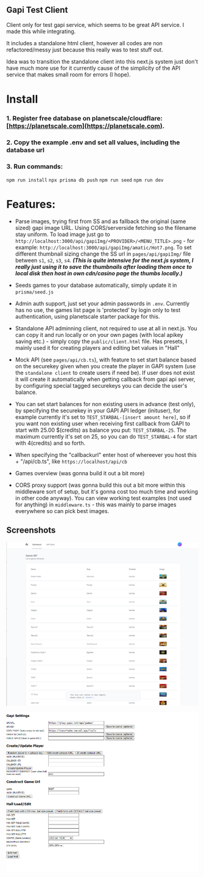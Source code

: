 ## Gapi Test Client
Client only for test gapi service, which seems to be great API service. I made this while integrating.

It includes a standalone html client, however all codes are non refactored/messy just because this really was to test stuff out. 

Idea was to transition the standalone client into this next.js system just don't have much more use for it currently cause of the simplicity of the API service that makes small room for errors (I hope).


# Install

### 1. Register free database on planetscale/cloudflare: [https://planetscale.com](https://planetscale.com).

### 2. Copy the example .env and set all values, including the database url

### 3. Run commands:
`npm run install`
`npx prisma db push`
`npm run seed`
`npm run dev`

# Features:
- Parse images, trying first from SS and as fallback the original (same sized) gapi image URL. Using CORS/serverside fetching so the filename stay uniform. To load image just go to `http://localhost:3000/api/gapiImg/<PROVIDER>/<MENU_TITLE>.png` - for example: `http://localhost:3000/api/gapiImg/amatic/Hot7.png`. To set different thumbnail sizing change the SS url in `pages/api/gapiImg/` file between `s1`, `s2`, `s3`, `s4`. 
***(This is quite intensive for the next.js system, I really just using it to save the thumbnails after loading them once to local disk then host in own cdn/casino page the thumbs locally.)***

- Seeds games to your database automatically, simply update it in `prisma/seed.js`

- Admin auth support, just set your admin passwords in `.env`. Currently has no use, the games list page is 'protected' by login only to test authentication, using planetscale starter package for this.

- Standalone API adminning client, not required to use at all in next.js. You can copy it and run locally or on your own pages (with local apikey saving etc.) - simply copy the `public/client.html` file. Has presets, I mainly used it for creating players and editing bet values in "Hall"

- Mock API  (see `pages/api/cb.ts`), with feature to set start balance based on the securekey given when you create the player in GAPI system (use the `standalone client` to create users if need be). If user does not exist it will create it automatically when getting callback from gapi api server, by configuring special tagged securekeys you can decide the user's balance.

- You can set start balances for non existing users in advance (test only), by specifying the securekey in your GAPI API ledger (inituser), for example currently it's set to `TEST_STARBAL-[insert amount here]`, so if you want non existing user when receiving first callback from GAPI to start with 25.00 $(credits) as balance you put: `TEST_STARBAL-25`. The maximum currently it's set on 25, so you can do `TEST_STARBAL-4` for start with 4(credits) and so forth.


- When specifying the "callbackurl" enter host of whereever you host this + "/api/cb.ts", like `https://localhost/api/cb`

- Games overview (was gonna build it out a bit more)

- CORS proxy support (was gonna build this out a bit more within this middleware sort of setup, but it's gonna cost too much time and working in other code anyway). You can view working test examples (not used for anything) in `middleware.ts` - this was mainly to parse images everywhere so can pick best images.


## Screenshots
![Dashboard](dashboard.png)

![Standalone Client](standalone.png)
